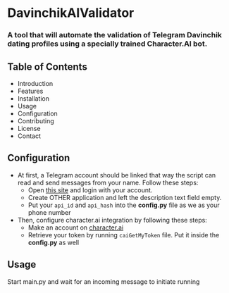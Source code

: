  # DavinchikAIValidator
 ### A tool that will automate the validation of Telegram Davinchik dating profiles using a specially trained Character.AI bot.
 ## Table of Contents

 + Introduction
 + Features
 + Installation
 + Usage
 + Configuration
 + Contributing
 + License
 + Contact

## Configuration
+ At first, a Telegram account should be linked that way the script can read and send messages from your name. Follow these steps:
    + Open [this site](https://my.telegram.org/auth?to=apps) and login with your account.
    + Create OTHER application and left the description text field empty.
    + Put your `api_id` and `api_hash` into the <b>config.py</b> file as we as your phone number
+ Then, configure character.ai integration by following these steps:
    + Make an account on [character.ai](https://character.ai)  
    + Retrieve your token by running `caiGetMyToken` file. Put it inside the **config.py** as well

## Usage
Start main.py and wait for an incoming message to initiate running 
